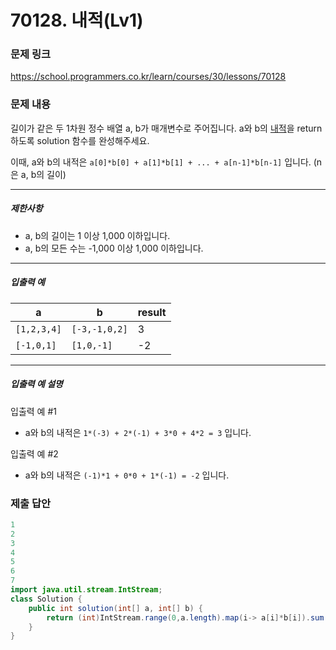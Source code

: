 # 70128. 내적(Lv1)
### 문제 링크
https://school.programmers.co.kr/learn/courses/30/lessons/70128
### 문제 내용
길이가 같은 두 1차원 정수 배열 a, b가 매개변수로 주어집니다. a와 b의 [내적](https://en.wikipedia.org/wiki/Dot_product)을 return 하도록 solution 함수를 완성해주세요.

이때, a와 b의 내적은 `a[0]*b[0] + a[1]*b[1] + ... + a[n-1]*b[n-1]` 입니다. (n은 a, b의 길이)

*** ** * ** ***

##### 제한사항

* a, b의 길이는 1 이상 1,000 이하입니다.
* a, b의 모든 수는 -1,000 이상 1,000 이하입니다.

*** ** * ** ***

##### 입출력 예

|      a      |       b       | result |
|-------------|---------------|--------|
| `[1,2,3,4]` | `[-3,-1,0,2]` | 3      |
| `[-1,0,1]`  | `[1,0,-1]`    | -2     |

*** ** * ** ***

##### 입출력 예 설명

입출력 예 #1

* a와 b의 내적은 `1*(-3) + 2*(-1) + 3*0 + 4*2 = 3` 입니다.

입출력 예 #2

* a와 b의 내적은 `(-1)*1 + 0*0 + 1*(-1) = -2` 입니다.

### 제출 답안
```java
1
2
3
4
5
6
7
import java.util.stream.IntStream;
class Solution {
    public int solution(int[] a, int[] b) {
        return (int)IntStream.range(0,a.length).map(i-> a[i]*b[i]).sum();
    }
}
```
